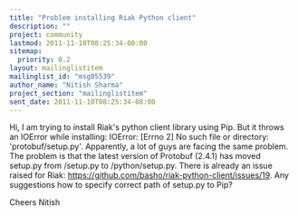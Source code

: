 ```yaml
---
title: "Problem installing Riak Python client"
description: ""
project: community
lastmod: 2011-11-10T08:25:34-08:00
sitemap:
  priority: 0.2
layout: mailinglistitem
mailinglist_id: "msg05539"
author_name: "Nitish Sharma"
project_section: "mailinglistitem"
sent_date: 2011-11-10T08:25:34-08:00
---
```



Hi,
I am trying to install Riak's python client library using Pip. But it
throws an IOError while installing: IOError: [Errno 2] No such file or
directory: 'protobuf/setup.py'. Apparently, a lot of guys are facing the
same problem. The problem is that the latest version of Protobuf (2.4.1)
has moved setup.py from /setup.py to /python/setup.py.
There is already an issue raised for Riak:
https://github.com/basho/riak-python-client/issues/19.
Any suggestions how to specify correct path of setup.py to Pip?

Cheers
Nitish
